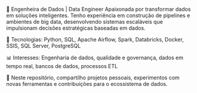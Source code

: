 🚀 Engenheira de Dados | Data Engineer
Apaixonada por transformar dados em soluções inteligentes. Tenho experiência em construção de pipelines e ambientes de big data, desenvolvendo sistemas escaláveis que impulsionam decisões estratégicas baseadas em dados.

🔧 Tecnologias: Python, SQL, Apache Airflow, Spark, Databricks, Docker, SSIS, SQL Server, PostgreSQL

📊 Interesses: Engenharia de dados, qualidade e governança, dados em tempo real, bancos de dados, processos ETL

📂 Neste repositório, compartilho projetos pessoais, experimentos com novas ferramentas e contribuições para o ecossistema de dados.
